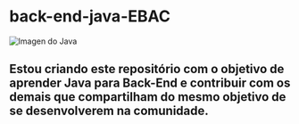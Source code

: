 # back-end-java-EBAC

![Imagen do Java](https://www.google.com/url?sa=i&url=https%3A%2F%2Fcodequotient.com%2Fblog%2Fguide-full-stack-java-developer%2F&psig=AOvVaw25FFYqdMbvaFmEYHG7TYYt&ust=1698106585514000&source=images&cd=vfe&opi=89978449&ved=0CBEQjRxqFwoTCLjYlJXyioIDFQAAAAAdAAAAABAi)

## Estou criando este repositório com o objetivo de aprender Java para Back-End e contribuir com os demais que compartilham do mesmo objetivo de se desenvolverem na comunidade.